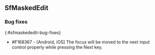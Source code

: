 ## SfMaskedEdit
### Bug fixes
{:#sfmaskededit-bug-fixes}

* \#F168367 - [Android, iOS] The focus will be moved to the next input control properly while pressing the Next key.
